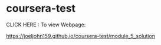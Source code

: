 # coursera-test
CLICK HERE : To view Webpage:

https://joeljohn159.github.io/coursera-test/module_5_solution
